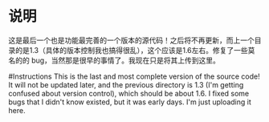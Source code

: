 # 说明
这是最后一个也是功能最完善的一个版本的源代码！之后将不再更新，而上一个目录的是1.3（具体的版本控制我也搞得很乱），这个应该是1.6左右。修复了一些莫名的的
bug，当然那是很早的事情了。我现在只是将其上传到这里。


 #Instructions
 This is the last and most complete version of the source code! It will not be updated later, and the previous directory 
 is 1.3 (I'm getting confused about version control), which should be about 1.6. I fixed some bugs that I didn't know existed,
 but it was early days. I'm just uploading it here.
